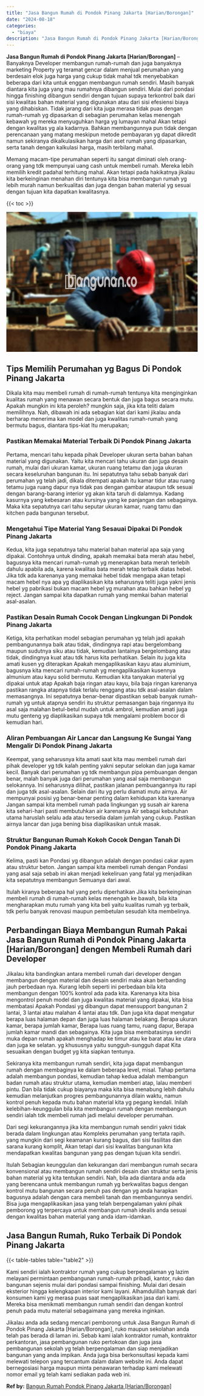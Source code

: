 ```yaml
---
title: "Jasa Bangun Rumah di Pondok Pinang Jakarta [Harian/Borongan]"
date: "2024-08-18"
categories: 
  - "biaya"
description: "Jasa Bangun Rumah di Pondok Pinang Jakarta [Harian/Borongan]. Jikalau anda ada sedang mencari pemborong untuk Jasa Bangun Rumah di Pondok Pinang Jakarta [Ha..."
---
```


**Jasa Bangun Rumah di Pondok Pinang Jakarta \[Harian/Borongan\]** – Banyaknya Developer membangun rumah-rumah dan juga banyaknya marketing Property yg teramat gencar dalam menjual perumahan yang berdesain elok juga harga yang cukup tidak mahal tdk menyebabkan beberapa dari kita untuk enggan membangun rumah sendiri. Masih banyak diantara kita juga yang mau rumahnya dibangun sendiri. Mulai dari pondasi hingga finishing dibangun sendiri dengan tujuan supaya terkontrol baik dari sisi kwalitas bahan material yang digunakan atau dari sisi efesiensi biaya yang dihabiskan. Tidak jarang dari kita juga merasa tidak puas dengan rumah-rumah yg dipasarkan di sebagian perumahan kelas menengah kebawah yg mereka menyuguhkan harga yg lumayan mahal Akan tetapi dengan kwalitas yg ala kadarnya. Bahkan membangunnya pun tidak dengan perencanaan yang matang meskipun metode pembayaran yg dapat dikredit namun sekiranya dikalkulasikan harga dari aset rumah yang dipasarkan, serta tanah dengan kalkulasi harga, masih terbilang mahal.

Memang macam-tipe perumahan seperti itu sangat diminati oleh orang-orang yang tdk mempunyai uang cash untuk membeli rumah. Mereka lebih memilih kredit padahal terhitung mahal. Akan tetapi pada hakikatnya jikalau kita berkeinginan menahan diri tentunya kita bisa membangun rumah yg lebih murah namun berkualitas dan juga dengan bahan material yg sesuai dengan tujuan kita dapatkan kwalitasnya.

{{< toc >}}

![Jasa Bangun Rumah di Pondok Pinang Jakarta [Harian/Borongan]](/images/borong-bangunan-10.png)

## Tips Memilih Perumahan yg Bagus Di Pondok Pinang Jakarta

Dikala kita mau membeli rumah di rumah-rumah tentunya kita menginginkan kualitas rumah yang menawan secara bentuk dan juga bagus secara mutu. Apakah mungkin ini kita peroleh? mungkin saja, jika kita teliti dalam memilihnya. Nah, dibawah ini ada sebagian kiat dari kami jikalau anda berharap menerima kan model dan juga kwalitas rumah-rumah yang bermutu bagus, diantara tips-kiat Itu merupakan;

### Pastikan Memakai Material Terbaik Di Pondok Pinang Jakarta

Pertama, mencari tahu kepada pihak Developer ukuran serta bahan bahan material yang digunakan. Yaitu kita mencari tahu ukuran dan juga desain rumah, mulai dari ukuran kamar, ukuran ruang tetamu dan juga ukuran secara keseluruhan bangunan itu. Ini sepatutnya tahu sebab banyak dari perumahan yg telah jadi, dikala ditempati apakah itu kamar tidur atau ruang tetamu juga ruang dapur nya tidak pas dengan gambar ataupun tdk sesuai dengan barang-barang interior yg akan kita taruh di dalamnya. Kadang kasurnya yang kebesaran atau kursinya yang ke panjangan dan sebagainya. Maka kita sepatutnya cari tahu seputar ukuran kamar, ruang tamu dan kitchen pada bangunan tersebut.

### Mengetahui Tipe Material Yang Sesauai Dipakai Di Pondok Pinang Jakarta

Kedua, kita juga sepatutnya tahu material bahan material apa saja yang dipakai. Contohnya untuk dinding, apakah memakai bata merah atau hebel, bagusnya kita mencari rumah-rumah yg menerapkan bata merah terlebih dahulu apabila ada, karena kwalitas bata merah tetap terbaik diatas hebel. Jika tdk ada karenanya yang memakai hebel tidak mengapa akan tetapi macam hebel nya apa yg diaplikasikan kita seharusnya teliti juga yakni jenis hebel yg pabrikasi bukan macam hebel yg murahan atau bahkan hebel yg reject. Jangan sampai kita dapatkan rumah yang memkai bahan material asal-asalan.

### Pastikan Desain Rumah Cocok Dengan Lingkungan Di Pondok Pinang Jakarta

Ketiga, kita perhatikan model sebagian perumahan yg telah jadi apakah pembangunannya baik atau tidak, dindingnya rapi atau bergelombang maupun sudutnya siku atau tidak, kemudian lantainya bergelombang atau tidak, dindingnya kuat atau tdk harus kita perhatikan. Selain itu juga kita amati kusen yg diterapkan Apakah mengaplikasikan kayu atau aluminium, bagusnya kita mencari rumah-rumah yg mengaplikasikan kusennya almunium atau kayu solid bermutu. Kemudian kita tanyakan material yg dipakai untuk atap Apakah baja ringan atau kayu, bila baja ringan karenanya pastikan rangka atapnya tidak terlalu renggang atau tdk asal-asalan dalam memasangnya. Ini sepatutnya benar-benar dipastikan sebab banyak rumah-rumah yg untuk atapnya sendiri itu struktur pemasangan baja ringannya itu asal saja malahan betul-betul mudah untuk ambrol, kemudian amati juga mutu genteng yg diaplikasikan supaya tdk mengalami problem bocor di kemudian hari.

### Aliran Pembuangan Air Lancar dan Langsung Ke Sungai Yang Mengalir Di Pondok Pinang Jakarta

Keempat, yang seharusnya kita amati saat kita mau membeli rumah dari pihak developer yg tdk kalah penting yakni seputar selokan dan juga kamar kecil. Banyak dari perumahan yg tdk membangun pipa pembuangan dengan benar, malah banyak juga dari perumahan yang asal saja membangun selokannya. Ini seharusnya dilihat, pastikan jalanan pembuangannya itu rapi dan juga tdk asal-asalan. Selain dari itu yg perlu diamati mutu airnya. Air mempunyai posisi yg benar-benar penting dalam kehidupan kita karenanya Jangan sampai kita membeli rumah pada lingkungan yg susah air karena kita sehari-hari pasti membutuhkan air karenanya Air sebagai kebutuhan utama haruslah selalu ada atau tersedia dalam jumlah yang cukup. Pastikan airnya lancar dan juga bening bisa diaplikasikan untuk masak.

### Struktur Bangunan Rumah Kokoh Cocok Dengan Tanah Di Pondok Pinang Jakarta

Kelima, pasti kan Pondasi yg dibangun adalah dengan pondasi cakar ayam atau struktur beton. Jangan sampai kita membeli rumah dengan Pondasi yang asal saja sebab ini akan menjadi kekeliruan yang fatal yg menjadikan kita sepatutnya membangun Semuanya dari awal.

Itulah kiranya beberapa hal yang perlu diperhatikan Jika kita berkeinginan membeli rumah di rumah-rumah kelas menengah ke bawah, bila kita mengharapkan mutu rumah yang kita beli yaitu kualitas rumah yg terbaik, tdk perlu banyak renovasi maupun pembetulan sesudah kita membelinya.

## Perbandingan Biaya Membangun Rumah Pakai Jasa Bangun Rumah di Pondok Pinang Jakarta \[Harian/Borongan\] dengen Membeli Rumah dari Developer

Jikalau kita bandingkan antara membeli rumah dari developer dengan membangun dengan material dan desain sendiri maka akan berbanding jauh perbedaan nya. Kurang lebih seperti ini perbedaan bila kita membangun dengan 100% kontrol ada pada kita. Karenanya kita bisa mengontrol penuh model dan juga kwalitas material yang dipakai, kita bisa membatasi Apakah Pondasi yg dibangun dapat mensupport bangunan 2 lantai, 3 lantai atau malahan 4 lantai atau tdk. Dan juga kita dapat mengatur berapa luas halaman depan dan juga luas halaman belakang. Berapa ukuran kamar, berapa jumlah kamar, Berapa luas ruang tamu, ruang dapur, Berapa jumlah kamar mandi dan sebagainya. Kita juga bisa membatasinya sendiri muka depan rumah apakah menghadap ke timur atau ke barat atau ke utara dan juga ke selatan. yg khususnya yaitu sungguh-sungguh dapat Kita sesuaikan dengan budget yg kita siapkan tentunya.

Sekiranya kita membangun rumah sendiri, kita juga dapat membangun rumah dengan membaginya ke dalam beberapa level, misal. Tahap pertama adalah membangun pondasi, kemudian tahap kedua adalah membangun badan rumah atau struktur utama, kemudian memberi atap, lalau memberi pintu. Dan bila tidak cukup biayanya maka kita bisa menabung lebih dahulu kemudian melanjutkan progres pembangunannya dilain waktu, namun kontrol penuh kepada mutu bahan material kita yg pegang kendali. Inilah kelebihan-keunggulan bila kita membangun rumah dengan membangun sendiri ialah tdk membeli rumah jadi melalui developer perumahan.

Dari segi kekurangannya jika kita membangun rumah sendiri yakni tidak berada dalam lingkungan atau Kompleks perumahan yang tertata rapih. yang mungkin dari segi keamanan kurang bagus, dari sisi fasilitas dan sarana kurang komplit, Akan tetapi dari sisi kwalitas bangunan kita mendapatkan kwalitas bangunan yang pas dengan tujuan kita sendiri.

Itulah Sebagian keunggulan dan kekurangan dari membangun rumah secara konvensional atau membangun rumah sendiri desain dan struktur serta jenis bahan material yg kita tentukan sendiri. Nah, bila ada diantara anda ada yang berencana untuk membangun rumah yg berkwalitas bagus dengan kontrol mutu bangunan secara penuh pas dengan yg anda harapkan bagusnya adalah dengan cara membeli tanah dan membangunnya sendiri. Bisa juga mengaplikasikan jasa yang telah berpengalaman yakni pihak pemborong yg terpercaya untuk membangun rumah idealis anda sesuai dengan kwalitas bahan material yang anda idam-idamkan.

## Jasa Bangun Rumah, Ruko Terbaik Di Pondok Pinang Jakarta

{{< table-tables table="table2" >}}

Kami sendiri ialah kontraktor rumah yang cukup berpengalaman yg lazim melayani permintaan pembangunan rumah-rumah pribadi, kantor, ruko dan bangunan sejenis mulai dari pondasi sampai finishing. Mulai dari desain eksterior hingga kelengkapan interior kami layani. Alhamdulillah banyak dari konsumen kami yg merasa puas saat mengaplikasikan jasa dari kami. Mereka bisa menikmati membangun rumah sendiri dan dengan kontrol penuh pada mutu material sebagaimana yang mereka inginkan.

Jikalau anda ada sedang mencari pemborong untuk Jasa Bangun Rumah di Pondok Pinang Jakarta \[Harian/Borongan\], ruko maupun sekolahan anda telah pas berada di laman ini. Sebab kami ialah kontraktor rumah, kontraktor perkantoran, jasa pembangunan ruko pertokoan dan juga jasa pembangunan sekolah yg telah berpengalaman dan siap menjadikan bangunan yang anda impikan. Anda juga bisa berkonsultasi kepada kami melewati telepon yang tercantum dalam dalam website ini. Anda dapat bernegosiasi harga maupun minta penawaran terhadap kami melewati nomor email yg telah kami sediakan pada web ini.

**Ref by:** [Bangun Rumah Pondok Pinang Jakarta [Harian/Borongan]](https://id.wikipedia.org/wiki/Bangun)
